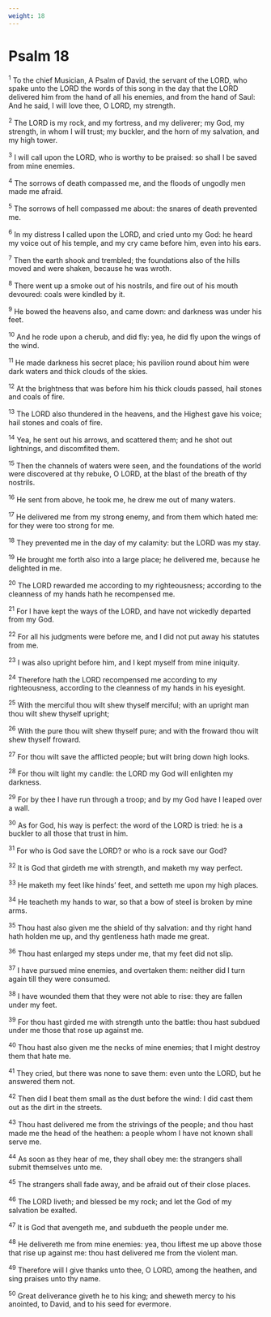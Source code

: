 ```yaml
---
weight: 18
---
```


# Psalm 18

<sup>1</sup> To the chief Musician, A Psalm of David, the servant of the LORD, who spake unto the LORD the words of this song in the day that the LORD delivered him from the hand of all his enemies, and from the hand of Saul: And he said, I will love thee, O LORD, my strength. 

<sup>2</sup> The LORD is my rock, and my fortress, and my deliverer; my God, my strength, in whom I will trust; my buckler, and the horn of my salvation, and my high tower. 

<sup>3</sup> I will call upon the LORD, who is worthy to be praised: so shall I be saved from mine enemies. 

<sup>4</sup> The sorrows of death compassed me, and the floods of ungodly men made me afraid. 

<sup>5</sup> The sorrows of hell compassed me about: the snares of death prevented me. 

<sup>6</sup> In my distress I called upon the LORD, and cried unto my God: he heard my voice out of his temple, and my cry came before him, even into his ears. 

<sup>7</sup> Then the earth shook and trembled; the foundations also of the hills moved and were shaken, because he was wroth. 

<sup>8</sup> There went up a smoke out of his nostrils, and fire out of his mouth devoured: coals were kindled by it. 

<sup>9</sup> He bowed the heavens also, and came down: and darkness was under his feet. 

<sup>10</sup> And he rode upon a cherub, and did fly: yea, he did fly upon the wings of the wind. 

<sup>11</sup> He made darkness his secret place; his pavilion round about him were dark waters and thick clouds of the skies. 

<sup>12</sup> At the brightness that was before him his thick clouds passed, hail stones and coals of fire. 

<sup>13</sup> The LORD also thundered in the heavens, and the Highest gave his voice; hail stones and coals of fire. 

<sup>14</sup> Yea, he sent out his arrows, and scattered them; and he shot out lightnings, and discomfited them. 

<sup>15</sup> Then the channels of waters were seen, and the foundations of the world were discovered at thy rebuke, O LORD, at the blast of the breath of thy nostrils. 

<sup>16</sup> He sent from above, he took me, he drew me out of many waters. 

<sup>17</sup> He delivered me from my strong enemy, and from them which hated me: for they were too strong for me. 

<sup>18</sup> They prevented me in the day of my calamity: but the LORD was my stay. 

<sup>19</sup> He brought me forth also into a large place; he delivered me, because he delighted in me. 

<sup>20</sup> The LORD rewarded me according to my righteousness; according to the cleanness of my hands hath he recompensed me. 

<sup>21</sup> For I have kept the ways of the LORD, and have not wickedly departed from my God. 

<sup>22</sup> For all his judgments were before me, and I did not put away his statutes from me. 

<sup>23</sup> I was also upright before him, and I kept myself from mine iniquity. 

<sup>24</sup> Therefore hath the LORD recompensed me according to my righteousness, according to the cleanness of my hands in his eyesight. 

<sup>25</sup> With the merciful thou wilt shew thyself merciful; with an upright man thou wilt shew thyself upright; 

<sup>26</sup> With the pure thou wilt shew thyself pure; and with the froward thou wilt shew thyself froward. 

<sup>27</sup> For thou wilt save the afflicted people; but wilt bring down high looks. 

<sup>28</sup> For thou wilt light my candle: the LORD my God will enlighten my darkness. 

<sup>29</sup> For by thee I have run through a troop; and by my God have I leaped over a wall. 

<sup>30</sup> As for God, his way is perfect: the word of the LORD is tried: he is a buckler to all those that trust in him. 

<sup>31</sup> For who is God save the LORD? or who is a rock save our God? 

<sup>32</sup> It is God that girdeth me with strength, and maketh my way perfect. 

<sup>33</sup> He maketh my feet like hinds’ feet, and setteth me upon my high places. 

<sup>34</sup> He teacheth my hands to war, so that a bow of steel is broken by mine arms. 

<sup>35</sup> Thou hast also given me the shield of thy salvation: and thy right hand hath holden me up, and thy gentleness hath made me great. 

<sup>36</sup> Thou hast enlarged my steps under me, that my feet did not slip. 

<sup>37</sup> I have pursued mine enemies, and overtaken them: neither did I turn again till they were consumed. 

<sup>38</sup> I have wounded them that they were not able to rise: they are fallen under my feet. 

<sup>39</sup> For thou hast girded me with strength unto the battle: thou hast subdued under me those that rose up against me. 

<sup>40</sup> Thou hast also given me the necks of mine enemies; that I might destroy them that hate me. 

<sup>41</sup> They cried, but there was none to save them: even unto the LORD, but he answered them not. 

<sup>42</sup> Then did I beat them small as the dust before the wind: I did cast them out as the dirt in the streets. 

<sup>43</sup> Thou hast delivered me from the strivings of the people; and thou hast made me the head of the heathen: a people whom I have not known shall serve me. 

<sup>44</sup> As soon as they hear of me, they shall obey me: the strangers shall submit themselves unto me. 

<sup>45</sup> The strangers shall fade away, and be afraid out of their close places. 

<sup>46</sup> The LORD liveth; and blessed be my rock; and let the God of my salvation be exalted. 

<sup>47</sup> It is God that avengeth me, and subdueth the people under me. 

<sup>48</sup> He delivereth me from mine enemies: yea, thou liftest me up above those that rise up against me: thou hast delivered me from the violent man. 

<sup>49</sup> Therefore will I give thanks unto thee, O LORD, among the heathen, and sing praises unto thy name. 

<sup>50</sup> Great deliverance giveth he to his king; and sheweth mercy to his anointed, to David, and to his seed for evermore. 


